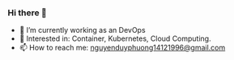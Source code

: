 ### Hi there 👋


- 🔭 I’m currently working as an DevOps 
- 🌱 Interested in: Container, Kubernetes, Cloud Computing.
- 📫 How to reach me: nguyenduyphuong14121996@gmail.com 

